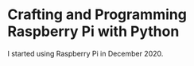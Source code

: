 # Crafting and Programming Raspberry Pi with Python

I started using Raspberry Pi in December 2020. 
